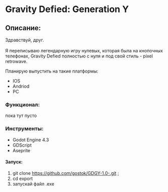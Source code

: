 # Gravity Defied: Generation Y

## Описание:

Здравствуй, друг. <br><br>
Я переписываю легендарную игру нулевых, которая была на кнопочных телефонах, Gravity Defied полностью с нуля и под свой стиль - pixel retrowave.

Планирую выпустить на такие платформы:
- IOS
- Andriod
- PC

### Функционал:
 пока тут пусто

### Инструменты:
- Godot Engine 4.3
- GDScript
- Aseprite

#### Запуск:

1) git clone https://github.com/gostok/GDGY-1.0-.git ;
2) cd export
3) запускай файл .exe
